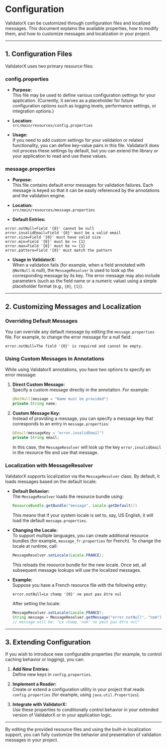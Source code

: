 # Configuration

ValidatorX can be customized through configuration files and localized messages. This document explains the available properties, how to modify them, and how to customize messages and localization in your project.

---

## 1. Configuration Files

ValidatorX uses two primary resource files:

### config.properties

- **Purpose:**  
  This file may be used to define various configuration settings for your application. (Currently, it serves as a placeholder for future configuration options such as logging levels, performance settings, or integration options.)

- **Location:**  
  `src/main/resources/config.properties`

- **Usage:**  
  If you need to add custom settings for your validation or related functionality, you can define key-value pairs in this file. ValidatorX does not process these settings by default, but you can extend the library or your application to read and use these values.

### message.properties

- **Purpose:**  
  This file contains default error messages for validation failures. Each message is keyed so that it can be easily referenced by the annotations and the validation engine.

- **Location:**  
  `src/main/resources/message.properties`

- **Default Entries:**

```
error.notNull=Field '{0}' cannot be null
error.invalidEmail=Field '{0}' must be a valid email
error.size=Field '{0}' must have valid size
error.min=Field '{0}' must be >= {1}
error.max=Field '{0}' must be <= {1}
error.pattern=Field '{0}' must match the pattern
```

- **Usage in ValidatorX:**  
  When a validation fails (for example, when a field annotated with `@NotNull` is null), the `MessageResolver` is used to look up the corresponding message by its key. The error message may also include parameters (such as the field name or a numeric value) using a simple placeholder format (e.g., `{0}`, `{1}`).

---

## 2. Customizing Messages and Localization

### Overriding Default Messages

You can override any default message by editing the `message.properties` file. For example, to change the error message for a null field:

```properties
error.notNull=The field '{0}' is required and cannot be empty.
```

### Using Custom Messages in Annotations

While using ValidatorX annotations, you have two options to specify an error message:

1. **Direct Custom Message:**  
   Specify a custom message directly in the annotation. For example:

   ```java
   @NotNull(message = "Name must be provided")
   private String name;
   ```

2. **Custom Message Key:**  
   Instead of providing a message, you can specify a message key that corresponds to an entry in `message.properties`:

   ```java
   @Email(messageKey = "error.invalidEmail")
   private String email;
   ```

   In this case, the `MessageResolver` will look up the key `error.invalidEmail` in the resource file and use that message.

### Localization with MessageResolver

ValidatorX supports localization via the `MessageResolver` class. By default, it loads messages based on the default locale:

- **Default Behavior:**  
  The `MessageResolver` loads the resource bundle using:
  ```java
  ResourceBundle.getBundle("message", Locale.getDefault())
  ```
  This means that if your system locale is set to, say, US English, it will load the default `message.properties`.

- **Changing the Locale:**  
  To support multiple languages, you can create additional resource bundles (for example, `message_fr.properties` for French). To change the locale at runtime, call:
  ```java
  MessageResolver.setLocale(Locale.FRANCE);
  ```
  This reloads the resource bundle for the new locale. Once set, all subsequent message lookups will use the localized messages.

- **Example:**  
  Suppose you have a French resource file with the following entry:
  ```properties
  error.notNull=Le champ '{0}' ne peut pas être nul
  ```
  After setting the locale:
  ```java
  MessageResolver.setLocale(Locale.FRANCE);
  String message = MessageResolver.getMessage("error.notNull", "nom");
  // message will be: "Le champ 'nom' ne peut pas être nul"
  ```

---

## 3. Extending Configuration

If you wish to introduce new configurable properties (for example, to control caching behavior or logging), you can:

1. **Add New Entries:**  
   Define new keys in `config.properties`.

2. **Implement a Reader:**  
   Create or extend a configuration utility in your project that reads `config.properties` (for example, using `java.util.Properties`).

3. **Integrate with ValidatorX:**  
   Use these properties to conditionally control behavior in your extended version of ValidatorX or in your application logic.

---

By editing the provided resource files and using the built-in localization support, you can fully customize the behavior and presentation of validation messages in your project.